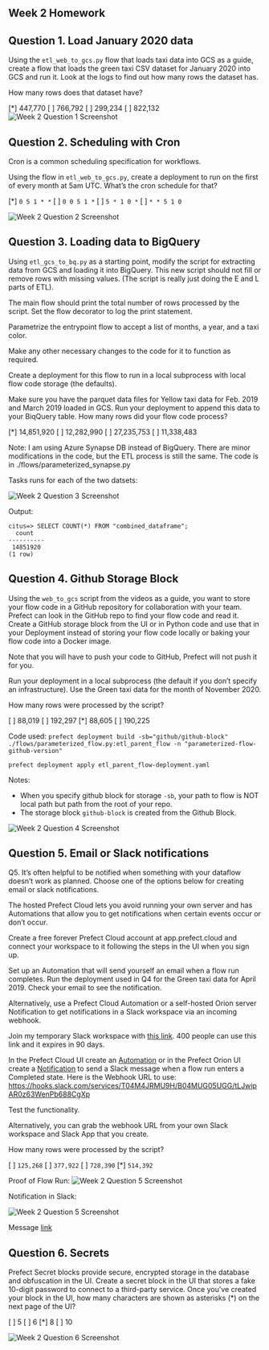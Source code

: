 ## Week 2 Homework


## Question 1. Load January 2020 data

Using the `etl_web_to_gcs.py` flow that loads taxi data into GCS as a guide, create a flow that loads the green taxi CSV dataset for January 2020 into GCS and run it. Look at the logs to find out how many rows the dataset has.

How many rows does that dataset have?

[*] 447,770
[ ] 766,792
[ ] 299,234
[ ] 822,132
![Week 2 Question 1 Screenshot](resources/images/2023-02-05-20-24-44.png)

## Question 2. Scheduling with Cron

Cron is a common scheduling specification for workflows. 

Using the flow in `etl_web_to_gcs.py`, create a deployment to run on the first of every month at 5am UTC. What’s the cron schedule for that?

[*] `0 5 1 * *`
[ ] `0 0 5 1 *`
[ ] `5 * 1 0 *`
[ ] `* * 5 1 0`
  
![Week 2 Question 2 Screenshot](resources/images/2023-02-05-20-26-32.png)

## Question 3. Loading data to BigQuery 

Using `etl_gcs_to_bq.py` as a starting point, modify the script for extracting data from GCS and loading it into BigQuery. This new script should not fill or remove rows with missing values. (The script is really just doing the E and L parts of ETL).

The main flow should print the total number of rows processed by the script. Set the flow decorator to log the print statement.

Parametrize the entrypoint flow to accept a list of months, a year, and a taxi color. 

Make any other necessary changes to the code for it to function as required.

Create a deployment for this flow to run in a local subprocess with local flow code storage (the defaults).

Make sure you have the parquet data files for Yellow taxi data for Feb. 2019 and March 2019 loaded in GCS. Run your deployment to append this data to your BiqQuery table. How many rows did your flow code process?

[*] 14,851,920
[ ] 12,282,990
[ ] 27,235,753
[ ] 11,338,483

Note:  I am using Azure Synapse DB instead of BigQuery.  There are minor modifications in the code, but the ETL process is still the same.  The code is in ./flows/parameterized_synapse.py

Tasks runs for each of the two datsets:

![Week 2 Question 3 Screenshot](resources/images/2023-02-05-22-10-34.png)

Output:
```
citus=> SELECT COUNT(*) FROM "combined_dataframe";
  count   
----------
 14851920
(1 row)
```


## Question 4. Github Storage Block

Using the `web_to_gcs` script from the videos as a guide, you want to store your flow code in a GitHub repository for collaboration with your team. Prefect can look in the GitHub repo to find your flow code and read it. Create a GitHub storage block from the UI or in Python code and use that in your Deployment instead of storing your flow code locally or baking your flow code into a Docker image. 

Note that you will have to push your code to GitHub, Prefect will not push it for you.

Run your deployment in a local subprocess (the default if you don’t specify an infrastructure). Use the Green taxi data for the month of November 2020.

How many rows were processed by the script?

[ ] 88,019
[ ] 192,297
[*] 88,605
[ ] 190,225

Code used:
`prefect deployment build -sb="github/github-block" ./flows/parameterized_flow.py:etl_parent_flow -n "parameterized-flow-github-version"`

`prefect deployment apply etl_parent_flow-deployment.yaml`

Notes:
* When you specify github block for storage `-sb`, your path to flow is NOT local path but path from the root of your repo. 
* The storage block `github-block` is created from the Github Block.

![Week 2 Question 4 Screenshot](resources/images/2023-02-05-22-03-41.png)

## Question 5. Email or Slack notifications

Q5. It’s often helpful to be notified when something with your dataflow doesn’t work as planned. Choose one of the options below for creating email or slack notifications.

The hosted Prefect Cloud lets you avoid running your own server and has Automations that allow you to get notifications when certain events occur or don’t occur. 

Create a free forever Prefect Cloud account at app.prefect.cloud and connect your workspace to it following the steps in the UI when you sign up. 

Set up an Automation that will send yourself an email when a flow run completes. Run the deployment used in Q4 for the Green taxi data for April 2019. Check your email to see the notification.

Alternatively, use a Prefect Cloud Automation or a self-hosted Orion server Notification to get notifications in a Slack workspace via an incoming webhook. 

Join my temporary Slack workspace with [this link](https://join.slack.com/t/temp-notify/shared_invite/zt-1odklt4wh-hH~b89HN8MjMrPGEaOlxIw). 400 people can use this link and it expires in 90 days. 

In the Prefect Cloud UI create an [Automation](https://docs.prefect.io/ui/automations) or in the Prefect Orion UI create a [Notification](https://docs.prefect.io/ui/notifications/) to send a Slack message when a flow run enters a Completed state. Here is the Webhook URL to use: https://hooks.slack.com/services/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

Test the functionality.

Alternatively, you can grab the webhook URL from your own Slack workspace and Slack App that you create. 


How many rows were processed by the script?

[ ] `125,268`
[ ] `377,922`
[ ] `728,390`
[*] `514,392`

Proof of Flow Run:
![Week 2 Question 5 Screenshot](resources/images/2023-02-05-22-24-35.png)

Notification in Slack:

![Week 2 Question 5 Screenshot](resources/images/2023-02-05-22-25-24.png)

Message [link](https://temp-notify.slack.com/archives/C04M4NAM67L/p1675606901111839)

## Question 6. Secrets

Prefect Secret blocks provide secure, encrypted storage in the database and obfuscation in the UI. Create a secret block in the UI that stores a fake 10-digit password to connect to a third-party service. Once you’ve created your block in the UI, how many characters are shown as asterisks (*) on the next page of the UI?

[ ] 5
[ ] 6
[*] 8
[ ] 10

![Week 2 Question 6 Screenshot](resources/images/2023-02-05-20-51-25.png)
